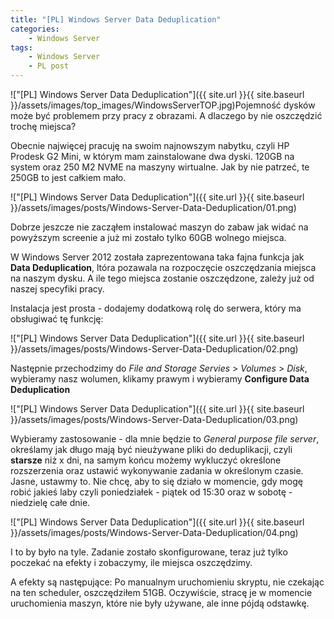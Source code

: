 ```yaml
---
title: "[PL] Windows Server Data Deduplication"
categories:
    - Windows Server
tags:
    - Windows Server
    - PL post
---
```

!["[PL] Windows Server Data Deduplication"]({{ site.url }}{{ site.baseurl }}/assets/images/top_images/WindowsServerTOP.jpg)Pojemność dysków może być problemem przy pracy z obrazami. A dlaczego by nie oszczędzić trochę miejsca?

Obecnie najwięcej pracuję na swoim najnowszym nabytku, czyli HP Prodesk G2 Mini, w którym mam zainstalowane dwa dyski. 120GB na system oraz 250 M2 NVME na maszyny wirtualne. Jak by nie patrzeć, te 250GB to jest całkiem mało.

!["[PL] Windows Server Data Deduplication"]({{ site.url }}{{ site.baseurl }}/assets/images/posts/Windows-Server-Data-Deduplication/01.png)

Dobrze jeszcze nie zacząłem instalować maszyn do zabaw jak widać na powyższym screenie a już mi zostało tylko 60GB wolnego miejsca. 

W Windows Server 2012 została zaprezentowana taka fajna funkcja jak **Data Deduplication**, ltóra pozawala na rozpoczęcie oszczędzania miejsca na naszym dysku. A ile tego miejsca zostanie oszczędzone, zależy już od naszej specyfiki pracy.

Instalacja jest prosta - dodajemy dodatkową rolę do serwera, który ma obsługiwać tę funkcję:

!["[PL] Windows Server Data Deduplication"]({{ site.url }}{{ site.baseurl }}/assets/images/posts/Windows-Server-Data-Deduplication/02.png)

Następnie przechodzimy do *File and Storage Servies* > *Volumes* > *Disk*, wybieramy nasz wolumen, klikamy prawym i wybieramy **Configure Data Deduplication**

!["[PL] Windows Server Data Deduplication"]({{ site.url }}{{ site.baseurl }}/assets/images/posts/Windows-Server-Data-Deduplication/03.png)

Wybieramy zastosowanie - dla mnie będzie to *General purpose file server*, określamy jak długo mają być nieużywane pliki do deduplikacji, czyli **starsze** niż x dni, na samym końcu możemy wykluczyć określone rozszerzenia oraz ustawić wykonywanie zadania w określonym czasie. Jasne, ustawmy to. Nie chcę, aby to się działo w momencie, gdy mogę robić jakieś laby czyli poniedziałek - piątek od 15:30 oraz w sobotę - niedzielę całe dnie.

!["[PL] Windows Server Data Deduplication"]({{ site.url }}{{ site.baseurl }}/assets/images/posts/Windows-Server-Data-Deduplication/04.png)

I to by było na tyle. Zadanie zostało skonfigurowane, teraz już tylko poczekać na efekty i zobaczymy, ile miejsca oszczędzimy.

A efekty są następujące: Po manualnym uruchomieniu skryptu, nie czekając na ten scheduler, oszczędziłem 51GB. Oczywiście, stracę je w momencie uruchomienia maszyn, które nie były używane, ale inne pójdą odstawkę.

